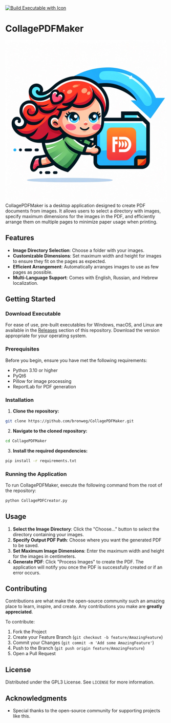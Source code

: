 [![Build Executable with Icon](https://github.com/bronweg/CollagePDFMaker/actions/workflows/build-executable.yml/badge.svg)](https://github.com/bronweg/CollagePDFMaker/actions/workflows/build-executable.yml)
# CollagePDFMaker
![App Icon](images/logo.png)
CollagePDFMaker is a desktop application designed to create PDF documents from images. It allows users to select a directory with images, specify maximum dimensions for the images in the PDF, and efficiently arrange them on multiple pages to minimize paper usage when printing.

## Features
- **Image Directory Selection**: Choose a folder with your images.
- **Customizable Dimensions**: Set maximum width and height for images to ensure they fit on the pages as expected.
- **Efficient Arrangement**: Automatically arranges images to use as few pages as possible.
- **Multi-Language Support**: Comes with English, Russian, and Hebrew localization.

## Getting Started
### Download Executable
For ease of use, pre-built executables for Windows, macOS, and Linux are available in the [Releases](https://github.com/yourusername/CollagePDFMaker/releases) section of this repository. Download the version appropriate for your operating system.

### Prerequisites
Before you begin, ensure you have met the following requirements:
- Python 3.10 or higher
- PyQt6
- Pillow for image processing
- ReportLab for PDF generation

### Installation
1. **Clone the repository:**
```bash
git clone https://github.com/bronweg/CollagePDFMaker.git
```

2. **Navigate to the cloned repository:**
```bash
cd CollagePDFMaker
```

3. **Install the required dependencies:**
```bash
pip install -r requirements.txt
```

### Running the Application
To run CollagePDFMaker, execute the following command from the root of the repository:
```bash
python CollagePDFCreator.py
```


## Usage
1. **Select the Image Directory**: Click the "Choose..." button to select the directory containing your images.
2. **Specify Output PDF Path**: Choose where you want the generated PDF to be saved.
3. **Set Maximum Image Dimensions**: Enter the maximum width and height for the images in centimeters.
4. **Generate PDF**: Click "Process Images" to create the PDF. The application will notify you once the PDF is successfully created or if an error occurs.

## Contributing
Contributions are what make the open-source community such an amazing place to learn, inspire, and create. Any contributions you make are **greatly appreciated**.

To contribute:
1. Fork the Project
2. Create your Feature Branch (`git checkout -b feature/AmazingFeature`)
3. Commit your Changes (`git commit -m 'Add some AmazingFeature'`)
4. Push to the Branch (`git push origin feature/AmazingFeature`)
5. Open a Pull Request

## License
Distributed under the GPL3 License. See `LICENSE` for more information.

## Acknowledgments
- Special thanks to the open-source community for supporting projects like this.


